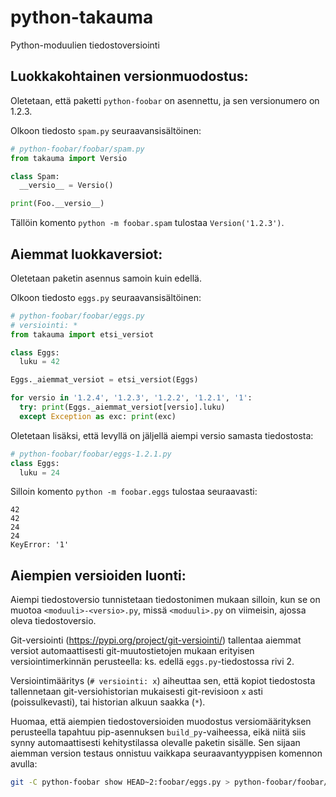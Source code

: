 python-takauma
==============

Python-moduulien tiedostoversiointi


Luokkakohtainen versionmuodostus:
--------------------------------

Oletetaan, että paketti `python-foobar` on asennettu, ja sen versionumero on 1.2.3.

Olkoon tiedosto `spam.py` seuraavansisältöinen:
```python
# python-foobar/foobar/spam.py
from takauma import Versio

class Spam:
  __versio__ = Versio()

print(Foo.__versio__)
```

Tällöin komento `python -m foobar.spam` tulostaa `Version('1.2.3')`.


Aiemmat luokkaversiot:
---------------------

Oletetaan paketin asennus samoin kuin edellä.

Olkoon tiedosto `eggs.py` seuraavansisältöinen:
```python
# python-foobar/foobar/eggs.py
# versiointi: *
from takauma import etsi_versiot

class Eggs:
  luku = 42

Eggs._aiemmat_versiot = etsi_versiot(Eggs)

for versio in '1.2.4', '1.2.3', '1.2.2', '1.2.1', '1':
  try: print(Eggs._aiemmat_versiot[versio].luku)
  except Exception as exc: print(exc)
```

Oletetaan lisäksi, että levyllä on jäljellä aiempi versio samasta tiedostosta:
```python
# python-foobar/foobar/eggs-1.2.1.py
class Eggs:
  luku = 24
```

Silloin komento `python -m foobar.eggs` tulostaa seuraavasti:
```
42
42
24
24
KeyError: '1'
```

Aiempien versioiden luonti:
--------------------------

Aiempi tiedostoversio tunnistetaan tiedostonimen mukaan silloin, kun se on muotoa `<moduuli>-<versio>.py`, missä `<moduuli>.py` on viimeisin, ajossa oleva tiedostoversio.

Git-versiointi (https://pypi.org/project/git-versiointi/) tallentaa aiemmat versiot automaattisesti git-muutostietojen mukaan erityisen versiointimerkinnän perusteella: ks. edellä `eggs.py`-tiedostossa rivi 2.

Versiointimääritys (`# versiointi: x`) aiheuttaa sen, että kopiot tiedostosta tallennetaan git-versiohistorian mukaisesti git-revisioon `x` asti (poissulkevasti), tai historian alkuun saakka (`*`).

Huomaa, että aiempien tiedostoversioiden muodostus versiomäärityksen perusteella tapahtuu pip-asennuksen `build_py`-vaiheessa, eikä niitä siis synny automaattisesti kehitystilassa olevalle paketin sisälle. Sen sijaan aiemman version testaus onnistuu vaikkapa seuraavantyyppisen komennon avulla:
```bash
git -C python-foobar show HEAD~2:foobar/eggs.py > python-foobar/foobar/eggs-1.2.1.py
```
